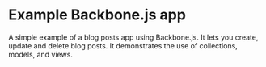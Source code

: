 # Example Backbone.js app

A simple example of a blog posts app using Backbone.js. It lets you create, update and delete blog posts. It demonstrates the use of collections, models, and views.
